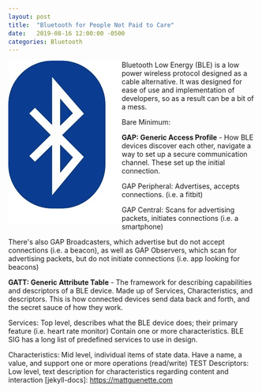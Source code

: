 ```yaml
---
layout: post
title:  "Bluetooth for People Not Paid to Care"
date:   2019-08-16 12:00:00 -0500
categories: Bluetooth
---
```

<img align="left" src="/images/blelogo.jpg">

Bluetooth Low Energy (BLE) is a low power wireless protocol designed as a cable alternative.  It was designed
for ease of use and implementation of developers, so as a result can be a bit of a mess.

Bare Minimum:

<b>GAP:  Generic Access Profile</b> - How BLE devices discover each other, navigate a way to set up a secure communication channel.  These set up the initial connection.

GAP Peripheral:  Advertises, accepts connections.  (i.e. a fitbit)

GAP Central: Scans for advertising packets, initiates connections (i.e. a smartphone)

There's also GAP Broadcasters, which advertise but do not accept connections (i.e. a beacon), as well
as GAP Observers, which scan for advertising packets, but do not initiate connections (i.e. app looking for beacons)


<b>GATT:  Generic Attribute Table</b> - The framework for describing capabilities and descriptors of a BLE device.  Made up of Services, Characteristics, and descriptors.  This is how connected devices send data back and forth, and the secret sauce of how they work.

Services:  Top level, describes what the BLE device does; their primary feature (i.e. heart rate monitor)  Contain one or more characteristics.  BLE SIG has a long list of predefined services to use in design.

Characteristics:  Mid level, individual items of state data.  Have a name, a value, and support one or more operations (read/write)
TEST
Descriptors:  Low level, text description for characteristics regarding content and interaction
[jekyll-docs]: https://mattguenette.com
